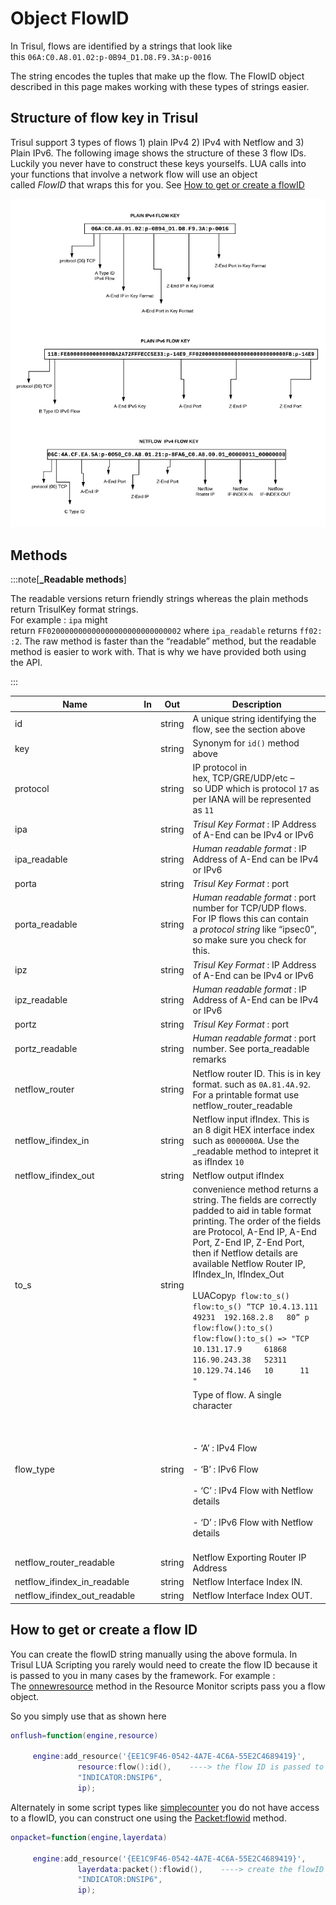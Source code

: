# Object FlowID

In Trisul, flows are identified by a strings that look like this `06A:C0.A8.01.02:p-0B94_D1.D8.F9.3A:p-0016`

The string encodes the tuples that make up the flow. The FlowID object described in this page makes working with these types of strings easier.

## Structure of flow key in Trisul

Trisul support 3 types of flows 1) plain IPv4 2) IPv4 with Netflow and 3) Plain IPv6. The following image shows the structure of these 3 flow IDs. Luckily you never have to construct these keys yourselfs. LUA calls into your functions that involve a network flow will use an object called *FlowID* that wraps this for you. See [How to get or create a flowID](/docs/lua/TOP-LEVEL-LUA-OBJECT/object-flowid#how-to-get-or-create-a-flow-id )

![](images/flowkey.png)

## Methods

:::note[**_Readable methods**]

The readable versions return friendly strings whereas the plain methods return TrisulKey format strings.  
For example : `ipa` might return `FF020000000000000000000000000002` where `ipa_readable` returns `ff02::2`. The raw method is faster than the “readable” method, but the readable method is easier to work with. That is why we have provided both using the API.

:::

| Name                         | In  | Out    | Description                                                                                                                                                                                                                                                                                                                                                                                                                                                                                     |
| ---------------------------- | --- | ------ | ----------------------------------------------------------------------------------------------------------------------------------------------------------------------------------------------------------------------------------------------------------------------------------------------------------------------------------------------------------------------------------------------------------------------------------------------------------------------------------------------- |
| id                           |     | string | A unique string identifying the flow, see the section above                                                                                                                                                                                                                                                                                                                                                                                                                                     |
| key                          |     | string | Synonym for `id()` method above                                                                                                                                                                                                                                                                                                                                                                                                                                                                 |
| protocol                     |     | string | IP protocol in hex, TCP/GRE/UDP/etc – so UDP which is protocol `17` as per IANA will be represented as `11`                                                                                                                                                                                                                                                                                                                                                                                     |
| ipa                          |     | string | *Trisul Key Format* : IP Address of A-End can be IPv4 or IPv6                                                                                                                                                                                                                                                                                                                                                                                                                                   |
| ipa_readable                 |     | string | *Human readable format* : IP Address of A-End can be IPv4 or IPv6                                                                                                                                                                                                                                                                                                                                                                                                                               |
| porta                        |     | string | *Trisul Key Format* : port                                                                                                                                                                                                                                                                                                                                                                                                                                                                      |
| porta_readable               |     | string | *Human readable format* : port number for TCP/UDP flows. For IP flows this can contain a *protocol string* like “ipsec0”, so make sure you check for this.                                                                                                                                                                                                                                                                                                                                      |
| ipz                          |     | string | *Trisul Key Format* : IP Address of A-End can be IPv4 or IPv6                                                                                                                                                                                                                                                                                                                                                                                                                                   |
| ipz_readable                 |     | string | *Human readable format* : IP Address of A-End can be IPv4 or IPv6                                                                                                                                                                                                                                                                                                                                                                                                                               |
| portz                        |     | string | *Trisul Key Format* : port                                                                                                                                                                                                                                                                                                                                                                                                                                                                      |
| portz_readable               |     | string | *Human readable format* : port number. See porta_readable remarks                                                                                                                                                                                                                                                                                                                                                                                                                               |
| netflow_router               |     | string | Netflow router ID. This is in key format. such as `0A.81.4A.92`. For a printable format use netflow_router_readable                                                                                                                                                                                                                                                                                                                                                                             |
| netflow_ifindex_in           |     | string | Netflow input ifIndex. This is an 8 digit HEX interface index such as `0000000A`. Use the _readable method to intepret it as ifIndex `10`                                                                                                                                                                                                                                                                                                                                                       |
| netflow_ifindex_out          |     | string | Netflow output ifIndex                                                                                                                                                                                                                                                                                                                                                                                                                                                                          |
| to_s                         |     | string | convenience method returns a string. The fields are correctly padded to aid in table format printing. The order of the fields are Protocol, A-End IP, A-End Port, Z-End IP, Z-End Port, then if Netflow details are available Netflow Router IP, IfIndex_In, IfIndex_Out<br/><br/> LUACopy`p flow:to_s() flow:to_s() “TCP 10.4.13.111  49231  192.168.2.8   80” p flow:flow():to_s() flow:flow():to_s() => "TCP  10.131.17.9     61868 116.90.243.38   52311 10.129.74.146   10      11      "` |
| flow_type                    |     | string | Type of flow. A single character<br/><br/><br/><br/>- ‘A’ : IPv4 Flow<br/><br/>- ‘B’ : IPv6 Flow<br/><br/>- ‘C’ : IPv4 Flow with Netflow details<br/><br/>- ‘D’ : IPv6 Flow with Netflow details<br/><br/>                                                                                                                                                                                                                                                                                      |
| netflow_router_readable      |     | string | Netflow Exporting Router IP Address                                                                                                                                                                                                                                                                                                                                                                                                                                                             |
| netflow_ifindex_in_readable  |     | string | Netflow Interface Index IN.                                                                                                                                                                                                                                                                                                                                                                                                                                                                     |
| netflow_ifindex_out_readable |     | string | Netflow Interface Index OUT.                                                                                                                                                                                                                                                                                                                                                                                                                                                                    |

## How to get or create a flow ID

You can create the flowID string manually using the above formula. In Trisul LUA Scripting you rarely would need to create the flow ID because it is passed to you in many cases by the framework. For example : The [onnewresource](/docs/lua/BACK-END-SCRIPTS/resource-monitor#functiononnewresource ) method in the Resource Monitor scripts pass you a flow object.

So you simply use that as shown here

```lua
onflush=function(engine,resource)

     engine:add_resource('{EE1C9F46-0542-4A7E-4C6A-55E2C4689419}',
               resource:flow():id(),    ----> the flow ID is passed to you
               "INDICATOR:DNSIP6",
               ip);
```

Alternately in some script types like [simplecounter](/docs/lua/FRONT-END-SCRIPTS/simple-counter) you do not have access to a flowID, you can construct one using the [Packet:flowid](/docs/lua/TOP-LEVEL-LUA-OBJECT/object-packet#methods ) method.

```lua
onpacket=function(engine,layerdata)

     engine:add_resource('{EE1C9F46-0542-4A7E-4C6A-55E2C4689419}',
               layerdata:packet():flowid(),    ----> create the flowID from the packet object 
               "INDICATOR:DNSIP6",
               ip);
```
